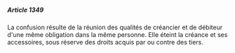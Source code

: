 ##### Article 1349

La confusion résulte de la réunion des qualités de créancier et de débiteur d'une même obligation dans la même personne. Elle éteint la créance et ses accessoires, sous réserve des droits acquis par ou contre des tiers.


